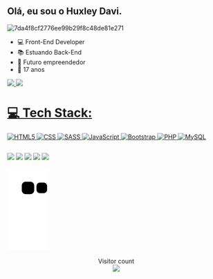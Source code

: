 ## Olá, eu sou o Huxley Davi.

![7da4f8cf2776ee99b29f8c48de81e271](https://user-images.githubusercontent.com/40921734/157924952-f325cfca-b106-4916-977b-c7d02d6eb530.gif)

- 💻 Front-End Developer
- 📚 Estuando Back-End
- 🚀 Futuro empreendedor
- 🤺 17 anos

<div align="left">
  <a href="https://github.com/huxleydavi">
  <img height="200em" src="https://github-readme-stats.vercel.app/api?username=huxleydavi&show_icons=true&theme=dark&include_all_commits=true&count_private=false"/>
  <img height="200em" src="https://github-readme-stats.vercel.app/api/top-langs/?username=huxleydavi&layout=compact&langs_count=10&theme=dark"/>
</div>

# 💻 Tech Stack:
![HTML5](https://img.shields.io/badge/html5-%23E34F26.svg?style=for-the-badge&logo=html5&logoColor=white) ![CSS](https://img.shields.io/badge/css-%23475aa6.svg?style=for-the-badge&logo=css&logoColor=white)  ![SASS](https://img.shields.io/badge/sass-%23d429f2.svg?style=for-the-badge&logo=sass&logoColor=white) ![JavaScript](https://img.shields.io/badge/javascript-%23323330.svg?style=for-the-badge&logo=javascript&logoColor=%white) ![Bootstrap](https://img.shields.io/badge/bootstrap-%23563D7C.svg?style=for-the-badge&logo=bootstrap&logoColor=white) ![PHP](https://img.shields.io/badge/php-%233b0494.svg?style=for-the-badge&logo=php&logoColor=white) ![MySQL](https://img.shields.io/badge/mysql-%23475aa6.svg?style=for-the-badge&logo=mysql&logoColor=white) 

  
  ##
  
 <div> 
    <a href="https://www.instagram.com/huxl3y_/" target="_blank"><img src="https://img.shields.io/badge/-Instagram-%23E4405F?style=for-the-badge&logo=instagram&logoColor=white" target="_blank"></a>
   <a href="https://discord.gg/uY5UMsnWYz" target="_blank"><img src="https://img.shields.io/badge/Discord-7289DA?style=for-the-badge&logo=discord&logoColor=white" target="_blank"></a>
    <a href = "https://mailto:huxdavi@gmail.com"><img src="https://img.shields.io/badge/-Gmail-%23333?style=for-the-badge&logo=gmail&logoColor=white" target="_blank"></a>
    <a href="https://www.linkedin.com/in/huxley-davi-029143259/" target="_blank"><img src="https://img.shields.io/badge/-LinkedIn-%230077B5?style=for-the-badge&logo=linkedin&logoColor=white" target="_blank"></a>
    <a href="https://twitter.com/huxk__/" target="_blank"><img src="https://img.shields.io/badge/Twitter-1DA1F2?style=for-the-badge&logo=twitter&logoColor=white"></a>
 </div>
      
![Snake animation](https://github.com/rafaballerini/rafaballerini/blob/output/github-contribution-grid-snake.svg)

<p align="center"> 
  Visitor count<br>
  <img src="https://profile-counter.glitch.me/insolitum/count.svg" />
</p>
